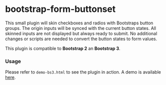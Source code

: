 # bootstrap-form-buttonset

This small plugin will skin checkboxes and radios with Bootstraps button groups. The origin inputs will be synced with
the current button states. All skinned inputs are not displayed but always ready to submit.
No additional changes or scripts are needed to convert the button states to form values.

This plugin is compatible to **Bootstrap 2** an **Bootstrap 3**.

### Usage

Please refer to `demo-bs3.html` to see the plugin in action. A demo is available [here](http://akger1379.github.io/bootstrap-form-buttonset/demo-bs3.html).